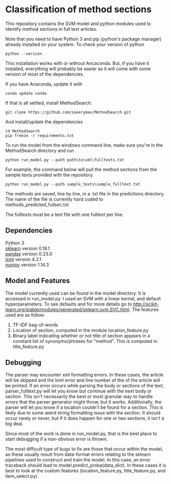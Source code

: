 # Classification of method sections

This repository contains the SVM model and python modules used to identify method sections in full text articles.


Note that you need to have Python 3 and pip (python's package manager) already installed on your system. To check your version of python
```
python --version
```
This installation works with or without Ancaconda. But, if you have it installed,
everything will probably be easier as it will come with some version of most of the dependencies.

If you have Anaconda, update it with
```
conda update conda
```


If that is all settled, install MethodSearch:
```
git clone https://github.com/saverymax/MethodSearch.git
```
And install/update the dependencies
```
cd MethodSearch
pip freeze -r requirements.txt
```

To run the model from the windows command line, make sure you're in the MethodSearch
directory and run
```
python run_model.py --path path\to\xml\fulltexts.txt

```
For example, the command below will pull the method sections from the
sample texts provided with the repository.
```
python run_model.py --path sample_texts\sample_fulltext.txt
```
The methods are saved, line by line, in a .txt file in the predictions directory. The name of the file is currently hard coded to methods_predicted_fullsec.txt

The fulltexts must be a text file with one fulltext per line.

## Dependencies

Python 3<br>
[sklearn](http://scikit-learn.org/stable/install.html) version 0.19.1 <br>
[pandas](https://pandas.pydata.org/pandas-docs/stable/install.html) version 0.23.0 <br>
[lxml](https://lxml.de/installation.html) version 4.2.1 <br>
[numpy](http://www.numpy.org/) version 1.14.3 <br>

## Model and Features

The model currently used can be found in the model directory. It is accessed
in run_model.py. I used an SVM with a linear kernel, and default hyperparameters.
To see defaults and for more details go to http://scikit-learn.org/stable/modules/generated/sklearn.svm.SVC.html. The features used
are as follow:
  1. TF-IDF bag-of-words
  2. Location of section, computed in the module location_feature.py
  3. Binary label indicating whether or not title of section appears in a constant
  list of synonyms/phrases for "method". This is computed in title_feature.py

## Debugging

The parser may encounter xml formatting errors. In these cases, the article will be skipped and the lxml error and line number of the of the article will be printed. If an error occurs while parsing the body or sections of the text, parser_fulltext.py will let you know but continue with the next body or section. This isn't necessarily the best or most granular way to handle errors that the parser generator might throw, but it works. Additionally, the parser will let you know if a location couldn't be found for a section. This is likely due to some weird string formatting issue with the section. It should occur rarely or never, but if it does happen for one or two sections, it isn't a big deal.  

Since most of the work is done in run_model.py, that is the best place to start debugging
if a non-obvious error is thrown.

The most difficult type of bugs to fix are those that occur within the model, as these usually result from data-format errors relating to the sklearn pipelines used to construct and train the model. In this case, an error traceback should lead to model.predict_proba(data_dict). In these cases it is best to look at the custom features (location_feature.py, title_feature.py, and item_select.py).
